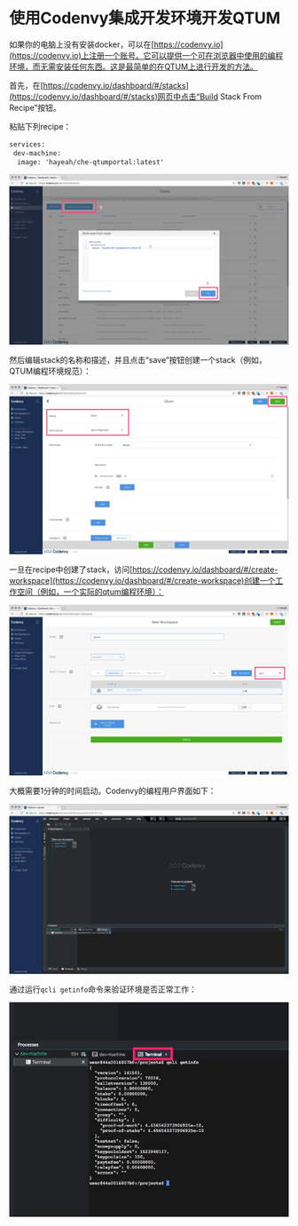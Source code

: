 # 使用Codenvy集成开发环境开发QTUM

如果你的电脑上没有安装docker，可以在[https://codenvy.io](https://codenvy.io)上注册一个账号。它可以提供一个可在浏览器中使用的编程环境，而无需安装任何东西。这是最简单的在QTUM上进行开发的方法。

首先，在[https://codenvy.io/dashboard/#/stacks](https://codenvy.io/dashboard/#/stacks)网页中点击“Build Stack From Recipe”按钮。

粘贴下列recipe：

```
services:
 dev-machine:
  image: 'hayeah/che-qtumportal:latest'
```

![](create-stack.jpg)

然后编辑stack的名称和描述，并且点击“save”按钮创建一个stack（例如，QTUM编程环境规范）：

![](create-stack-save.jpg)

一旦在recipe中创建了stack，访问[https://codenvy.io/dashboard/#/create-workspace](https://codenvy.io/dashboard/#/create-workspace)创建一个工作空间（例如，一个实际的qtum编程环境）：

![](create-workspace.jpg)

大概需要1分钟的时间启动。Codenvy的编程用户界面如下：

![](codenvy-ide.jpg)

通过运行`qcli getinfo`命令来验证环境是否正常工作：

![](terminal-getinfo.jpg)
